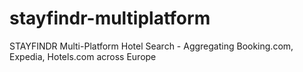 # stayfindr-multiplatform
STAYFINDR Multi-Platform Hotel Search - Aggregating Booking.com, Expedia, Hotels.com across Europe
